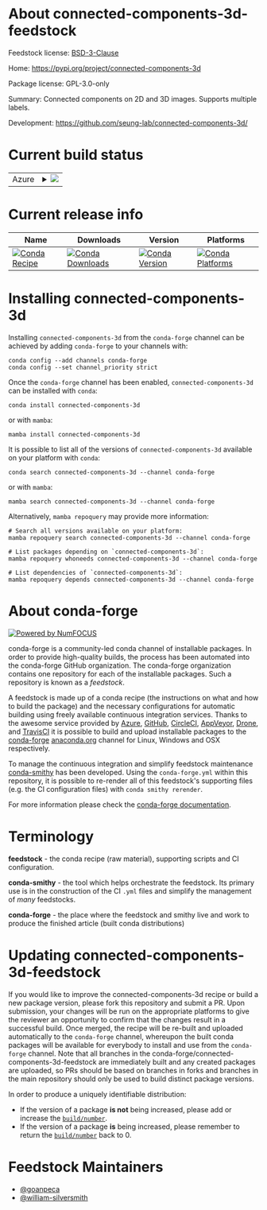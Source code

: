 About connected-components-3d-feedstock
=======================================

Feedstock license: [BSD-3-Clause](https://github.com/conda-forge/connected-components-3d-feedstock/blob/main/LICENSE.txt)

Home: https://pypi.org/project/connected-components-3d

Package license: GPL-3.0-only

Summary: Connected components on 2D and 3D images. Supports multiple labels.

Development: https://github.com/seung-lab/connected-components-3d/

Current build status
====================


<table>
    
  <tr>
    <td>Azure</td>
    <td>
      <details>
        <summary>
          <a href="https://dev.azure.com/conda-forge/feedstock-builds/_build/latest?definitionId=15351&branchName=main">
            <img src="https://dev.azure.com/conda-forge/feedstock-builds/_apis/build/status/connected-components-3d-feedstock?branchName=main">
          </a>
        </summary>
        <table>
          <thead><tr><th>Variant</th><th>Status</th></tr></thead>
          <tbody><tr>
              <td>linux_64_numpy1.22python3.8.____cpython</td>
              <td>
                <a href="https://dev.azure.com/conda-forge/feedstock-builds/_build/latest?definitionId=15351&branchName=main">
                  <img src="https://dev.azure.com/conda-forge/feedstock-builds/_apis/build/status/connected-components-3d-feedstock?branchName=main&jobName=linux&configuration=linux%20linux_64_numpy1.22python3.8.____cpython" alt="variant">
                </a>
              </td>
            </tr><tr>
              <td>linux_64_numpy2.0python3.10.____cpython</td>
              <td>
                <a href="https://dev.azure.com/conda-forge/feedstock-builds/_build/latest?definitionId=15351&branchName=main">
                  <img src="https://dev.azure.com/conda-forge/feedstock-builds/_apis/build/status/connected-components-3d-feedstock?branchName=main&jobName=linux&configuration=linux%20linux_64_numpy2.0python3.10.____cpython" alt="variant">
                </a>
              </td>
            </tr><tr>
              <td>linux_64_numpy2.0python3.11.____cpython</td>
              <td>
                <a href="https://dev.azure.com/conda-forge/feedstock-builds/_build/latest?definitionId=15351&branchName=main">
                  <img src="https://dev.azure.com/conda-forge/feedstock-builds/_apis/build/status/connected-components-3d-feedstock?branchName=main&jobName=linux&configuration=linux%20linux_64_numpy2.0python3.11.____cpython" alt="variant">
                </a>
              </td>
            </tr><tr>
              <td>linux_64_numpy2.0python3.12.____cpython</td>
              <td>
                <a href="https://dev.azure.com/conda-forge/feedstock-builds/_build/latest?definitionId=15351&branchName=main">
                  <img src="https://dev.azure.com/conda-forge/feedstock-builds/_apis/build/status/connected-components-3d-feedstock?branchName=main&jobName=linux&configuration=linux%20linux_64_numpy2.0python3.12.____cpython" alt="variant">
                </a>
              </td>
            </tr><tr>
              <td>linux_64_numpy2.0python3.9.____cpython</td>
              <td>
                <a href="https://dev.azure.com/conda-forge/feedstock-builds/_build/latest?definitionId=15351&branchName=main">
                  <img src="https://dev.azure.com/conda-forge/feedstock-builds/_apis/build/status/connected-components-3d-feedstock?branchName=main&jobName=linux&configuration=linux%20linux_64_numpy2.0python3.9.____cpython" alt="variant">
                </a>
              </td>
            </tr><tr>
              <td>osx_64_numpy1.22python3.8.____cpython</td>
              <td>
                <a href="https://dev.azure.com/conda-forge/feedstock-builds/_build/latest?definitionId=15351&branchName=main">
                  <img src="https://dev.azure.com/conda-forge/feedstock-builds/_apis/build/status/connected-components-3d-feedstock?branchName=main&jobName=osx&configuration=osx%20osx_64_numpy1.22python3.8.____cpython" alt="variant">
                </a>
              </td>
            </tr><tr>
              <td>osx_64_numpy2.0python3.10.____cpython</td>
              <td>
                <a href="https://dev.azure.com/conda-forge/feedstock-builds/_build/latest?definitionId=15351&branchName=main">
                  <img src="https://dev.azure.com/conda-forge/feedstock-builds/_apis/build/status/connected-components-3d-feedstock?branchName=main&jobName=osx&configuration=osx%20osx_64_numpy2.0python3.10.____cpython" alt="variant">
                </a>
              </td>
            </tr><tr>
              <td>osx_64_numpy2.0python3.11.____cpython</td>
              <td>
                <a href="https://dev.azure.com/conda-forge/feedstock-builds/_build/latest?definitionId=15351&branchName=main">
                  <img src="https://dev.azure.com/conda-forge/feedstock-builds/_apis/build/status/connected-components-3d-feedstock?branchName=main&jobName=osx&configuration=osx%20osx_64_numpy2.0python3.11.____cpython" alt="variant">
                </a>
              </td>
            </tr><tr>
              <td>osx_64_numpy2.0python3.12.____cpython</td>
              <td>
                <a href="https://dev.azure.com/conda-forge/feedstock-builds/_build/latest?definitionId=15351&branchName=main">
                  <img src="https://dev.azure.com/conda-forge/feedstock-builds/_apis/build/status/connected-components-3d-feedstock?branchName=main&jobName=osx&configuration=osx%20osx_64_numpy2.0python3.12.____cpython" alt="variant">
                </a>
              </td>
            </tr><tr>
              <td>osx_64_numpy2.0python3.9.____cpython</td>
              <td>
                <a href="https://dev.azure.com/conda-forge/feedstock-builds/_build/latest?definitionId=15351&branchName=main">
                  <img src="https://dev.azure.com/conda-forge/feedstock-builds/_apis/build/status/connected-components-3d-feedstock?branchName=main&jobName=osx&configuration=osx%20osx_64_numpy2.0python3.9.____cpython" alt="variant">
                </a>
              </td>
            </tr><tr>
              <td>win_64_numpy1.22python3.8.____cpython</td>
              <td>
                <a href="https://dev.azure.com/conda-forge/feedstock-builds/_build/latest?definitionId=15351&branchName=main">
                  <img src="https://dev.azure.com/conda-forge/feedstock-builds/_apis/build/status/connected-components-3d-feedstock?branchName=main&jobName=win&configuration=win%20win_64_numpy1.22python3.8.____cpython" alt="variant">
                </a>
              </td>
            </tr><tr>
              <td>win_64_numpy2.0python3.10.____cpython</td>
              <td>
                <a href="https://dev.azure.com/conda-forge/feedstock-builds/_build/latest?definitionId=15351&branchName=main">
                  <img src="https://dev.azure.com/conda-forge/feedstock-builds/_apis/build/status/connected-components-3d-feedstock?branchName=main&jobName=win&configuration=win%20win_64_numpy2.0python3.10.____cpython" alt="variant">
                </a>
              </td>
            </tr><tr>
              <td>win_64_numpy2.0python3.11.____cpython</td>
              <td>
                <a href="https://dev.azure.com/conda-forge/feedstock-builds/_build/latest?definitionId=15351&branchName=main">
                  <img src="https://dev.azure.com/conda-forge/feedstock-builds/_apis/build/status/connected-components-3d-feedstock?branchName=main&jobName=win&configuration=win%20win_64_numpy2.0python3.11.____cpython" alt="variant">
                </a>
              </td>
            </tr><tr>
              <td>win_64_numpy2.0python3.12.____cpython</td>
              <td>
                <a href="https://dev.azure.com/conda-forge/feedstock-builds/_build/latest?definitionId=15351&branchName=main">
                  <img src="https://dev.azure.com/conda-forge/feedstock-builds/_apis/build/status/connected-components-3d-feedstock?branchName=main&jobName=win&configuration=win%20win_64_numpy2.0python3.12.____cpython" alt="variant">
                </a>
              </td>
            </tr><tr>
              <td>win_64_numpy2.0python3.9.____cpython</td>
              <td>
                <a href="https://dev.azure.com/conda-forge/feedstock-builds/_build/latest?definitionId=15351&branchName=main">
                  <img src="https://dev.azure.com/conda-forge/feedstock-builds/_apis/build/status/connected-components-3d-feedstock?branchName=main&jobName=win&configuration=win%20win_64_numpy2.0python3.9.____cpython" alt="variant">
                </a>
              </td>
            </tr>
          </tbody>
        </table>
      </details>
    </td>
  </tr>
</table>

Current release info
====================

| Name | Downloads | Version | Platforms |
| --- | --- | --- | --- |
| [![Conda Recipe](https://img.shields.io/badge/recipe-connected--components--3d-green.svg)](https://anaconda.org/conda-forge/connected-components-3d) | [![Conda Downloads](https://img.shields.io/conda/dn/conda-forge/connected-components-3d.svg)](https://anaconda.org/conda-forge/connected-components-3d) | [![Conda Version](https://img.shields.io/conda/vn/conda-forge/connected-components-3d.svg)](https://anaconda.org/conda-forge/connected-components-3d) | [![Conda Platforms](https://img.shields.io/conda/pn/conda-forge/connected-components-3d.svg)](https://anaconda.org/conda-forge/connected-components-3d) |

Installing connected-components-3d
==================================

Installing `connected-components-3d` from the `conda-forge` channel can be achieved by adding `conda-forge` to your channels with:

```
conda config --add channels conda-forge
conda config --set channel_priority strict
```

Once the `conda-forge` channel has been enabled, `connected-components-3d` can be installed with `conda`:

```
conda install connected-components-3d
```

or with `mamba`:

```
mamba install connected-components-3d
```

It is possible to list all of the versions of `connected-components-3d` available on your platform with `conda`:

```
conda search connected-components-3d --channel conda-forge
```

or with `mamba`:

```
mamba search connected-components-3d --channel conda-forge
```

Alternatively, `mamba repoquery` may provide more information:

```
# Search all versions available on your platform:
mamba repoquery search connected-components-3d --channel conda-forge

# List packages depending on `connected-components-3d`:
mamba repoquery whoneeds connected-components-3d --channel conda-forge

# List dependencies of `connected-components-3d`:
mamba repoquery depends connected-components-3d --channel conda-forge
```


About conda-forge
=================

[![Powered by
NumFOCUS](https://img.shields.io/badge/powered%20by-NumFOCUS-orange.svg?style=flat&colorA=E1523D&colorB=007D8A)](https://numfocus.org)

conda-forge is a community-led conda channel of installable packages.
In order to provide high-quality builds, the process has been automated into the
conda-forge GitHub organization. The conda-forge organization contains one repository
for each of the installable packages. Such a repository is known as a *feedstock*.

A feedstock is made up of a conda recipe (the instructions on what and how to build
the package) and the necessary configurations for automatic building using freely
available continuous integration services. Thanks to the awesome service provided by
[Azure](https://azure.microsoft.com/en-us/services/devops/), [GitHub](https://github.com/),
[CircleCI](https://circleci.com/), [AppVeyor](https://www.appveyor.com/),
[Drone](https://cloud.drone.io/welcome), and [TravisCI](https://travis-ci.com/)
it is possible to build and upload installable packages to the
[conda-forge](https://anaconda.org/conda-forge) [anaconda.org](https://anaconda.org/)
channel for Linux, Windows and OSX respectively.

To manage the continuous integration and simplify feedstock maintenance
[conda-smithy](https://github.com/conda-forge/conda-smithy) has been developed.
Using the ``conda-forge.yml`` within this repository, it is possible to re-render all of
this feedstock's supporting files (e.g. the CI configuration files) with ``conda smithy rerender``.

For more information please check the [conda-forge documentation](https://conda-forge.org/docs/).

Terminology
===========

**feedstock** - the conda recipe (raw material), supporting scripts and CI configuration.

**conda-smithy** - the tool which helps orchestrate the feedstock.
                   Its primary use is in the construction of the CI ``.yml`` files
                   and simplify the management of *many* feedstocks.

**conda-forge** - the place where the feedstock and smithy live and work to
                  produce the finished article (built conda distributions)


Updating connected-components-3d-feedstock
==========================================

If you would like to improve the connected-components-3d recipe or build a new
package version, please fork this repository and submit a PR. Upon submission,
your changes will be run on the appropriate platforms to give the reviewer an
opportunity to confirm that the changes result in a successful build. Once
merged, the recipe will be re-built and uploaded automatically to the
`conda-forge` channel, whereupon the built conda packages will be available for
everybody to install and use from the `conda-forge` channel.
Note that all branches in the conda-forge/connected-components-3d-feedstock are
immediately built and any created packages are uploaded, so PRs should be based
on branches in forks and branches in the main repository should only be used to
build distinct package versions.

In order to produce a uniquely identifiable distribution:
 * If the version of a package **is not** being increased, please add or increase
   the [``build/number``](https://docs.conda.io/projects/conda-build/en/latest/resources/define-metadata.html#build-number-and-string).
 * If the version of a package **is** being increased, please remember to return
   the [``build/number``](https://docs.conda.io/projects/conda-build/en/latest/resources/define-metadata.html#build-number-and-string)
   back to 0.

Feedstock Maintainers
=====================

* [@goanpeca](https://github.com/goanpeca/)
* [@william-silversmith](https://github.com/william-silversmith/)


